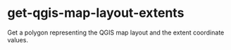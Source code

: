 # get-qgis-map-layout-extents
Get a polygon representing the QGIS map layout and the extent coordinate values. 
